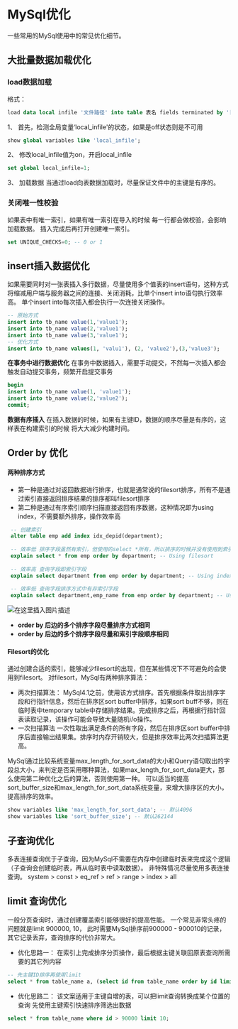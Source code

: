 # MySql优化
一些常用的MySql使用中的常见优化细节。
## 大批量数据加载优化
### load数据加载
格式：

```sql
load data local infile '文件路径' into table 表名 fields terminated by '[分隔符]' line terminated by '[换行符]'
```
1、 首先，检测全局变量‘local_infile'的状态，如果是off状态则是不可用

```sql
show global variables like 'local_infile';
```
2、 修改local_infile值为on，开启local_infile

```sql
set global local_infile=1;
```

3、 加载数据
当通过load向表数据加载时，尽量保证文件中的主键是有序的。

### 关闭唯一性校验
如果表中有唯一索引，如果有唯一索引在导入的时候 每一行都会做校验，会影响加载数据。
插入完成后再打开创建唯一索引。

```sql
set UNIQUE_CHECKS=0; -- 0 or 1
```

## insert插入数据优化
如果需要同时对一张表插入多行数据，尽量使用多个值表的insert语句，这种方式将缩减用户端与服务器之间的连接、关闭消耗，比单个insert into语句执行效率高。
单个insert into每次插入都会执行一次连接关闭操作。

```sql
-- 原始方式
insert into tb_name value(1,'value1');
insert into tb_name value(2,'value1');
insert into tb_name value(3,'value1');
-- 优化方式
insert into tb_name values(1, 'valu1'), (2, 'value2'),(3,'value3');
```
**在事务中进行数据优化**
在事务中数据插入，需要手动提交，不然每一次插入都会触发自动提交事务，频繁开启提交事务

```sql
begin
insert into tb_name value(1, 'value1');
insert into tb_name value(2,'value2');
commit;
```
**数据有序插入**
在插入数据的时候，如果有主键ID，数据的顺序尽量是有序的，这样表在构建索引的时候 将大大减少构建时间。

## Order by 优化
#### 两种排序方式
 - 第一种是通过对返回数据进行排序，也就是通常说的filesort排序，所有不是通过索引直接返回排序结果的排序都叫filesort排序
 - 第二种是通过有序索引顺序扫描直接返回有序数据，这种情况即为using index，不需要额外排序，操作效率高

```sql
 -- 创建索引
 alter table emp add index idx_depid(department);
 
 -- 效率低 排序字段虽然有索引，但使用的select *所有，所以排序的时候并没有使用到索引字段
 explain select * from emp order by department; -- Using filesort
 
 -- 效率高 查询字段即索引字段
 explain select department from emp order by department; -- Using index
 
 -- 效率低 查询字段排序方式中有非索引字段
 explain select department,emp_name from emp order by department; -- Using filesort
```

![在这里插入图片描述](https://img-blog.csdnimg.cn/838f43e57187435480a9564863163462.png?x-oss-process=image/watermark,type_d3F5LXplbmhlaQ,shadow_50,text_Q1NETiBAeml5aTgxMw==,size_20,color_FFFFFF,t_70,g_se,x_16)
- **order by 后边的多个排序字段尽量排序方式相同**
- **order by 后边的多个排序字段尽量和索引字段顺序相同**

#### Filesort的优化
通过创建合适的索引，能够减少filesort的出现，但在某些情况下不可避免的会使用到filesort。
对filesort，MySql有两种排序算法：
 - 两次扫描算法：
   MySql4.1之前，使用该方式排序。首先根据条件取出排序字段和行指针信息，然后在排序区sort buffer中排序，如果sort buff不够，则在临时表中temporary table中存储排序结果。完成排序之后，再根据行指针回表读取记录，该操作可能会导致大量随机i/o操作。
 - 一次扫描算法
   一次性取出满足条件的所有字段，然后在排序区sort buffer中排序后直接输出结果集。排序时内存开销较大，但是排序效率比两次扫描算法更高。

MySql通过比较系统变量max_length_for_sort_data的大小和Query语句取出的字段总大小，来判定是否采用哪种算法，如果max_length_for_sort_data更大，那么使用第二种优化之后的算法，否则使用第一种。
可以适当的提高sort_buffer_size和max_length_for_sort_data系统变量，来增大排序区的大小，提高排序的效率。

```sql
show variables like 'max_length_for_sort_data'; -- 默认4096
show variables like 'sort_buffer_size'; -- 默认262144
```

## 子查询优化
多表连接查询优于子查询，因为MySql不需要在内存中创建临时表来完成这个逻辑（子查询会创建临时表，再从临时表中读取数据）。
非特殊情况尽量使用多表连接查询。
system > const > eq_ref > ref > range > index > all

## limit 查询优化
一般分页查询时，通过创建覆盖索引能够很好的提高性能。
一个常见非常头疼的问题就是limit 900000, 10， 此时需要MySql排序前900000 - 900010的记录，其它记录丢弃，查询排序的代价非常大。
 - 优化思路一：
   在索引上完成排序分页操作，最后根据主键关联回原表查询所需要的其它列内容
   

```sql
-- 先主键ID排序再使用limit
select * from table_name a, (select id from table_name order by id limit 900000, 10) b where a.id = b.id;
```

 - 优化思路二：
   该文案适用于主键自增的表，可以把limit查询转换成某个位置的查询
   先使用主键索引快速排序筛选出数据 
   

```sql
select * from table_name where id > 90000 limit 10;
```